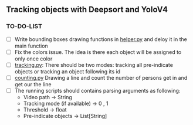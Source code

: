 ## Tracking objects with Deepsort and YoloV4


### TO-DO-LIST
- [ ] Write bounding boxes drawing functions in [helper.py](./helper.py) and deloy it in the main function
- [ ] Fix the colors issue. The idea is there each object will be assigned to only once color
- [ ] [tracking.py](./tracking.py): There should be two modes: tracking all pre-indicate objects or tracking an object following its id
- [ ] [counting.py](./counting.py) Drawing a line and count the number of persons get in and get our the line
- [ ] The running scripts should contains parsing arguments as following:
  - Video path -> String
  - Tracking mode (if available) -> 0 , 1
  - Threshold -> float
  - Pre-indicate objects -> List[String]